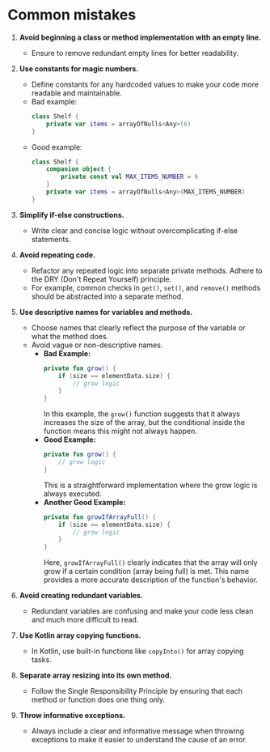 # Common mistakes

1. **Avoid beginning a class or method implementation with an empty line.**
    - Ensure to remove redundant empty lines for better readability.

2. **Use constants for magic numbers.**
    - Define constants for any hardcoded values to make your code more readable and maintainable.
    - Bad example:
      ```kotlin
      class Shelf {
          private var items = arrayOfNulls<Any>(6)
      }
      ```
    - Good example:
      ```kotlin
      class Shelf {
          companion object {
              private const val MAX_ITEMS_NUMBER = 6
          }
          private var items = arrayOfNulls<Any>(MAX_ITEMS_NUMBER)
      }
      ```

3. **Simplify if-else constructions.**
    - Write clear and concise logic without overcomplicating if-else statements.

4. **Avoid repeating code.**
    - Refactor any repeated logic into separate private methods. Adhere to the DRY (Don't Repeat Yourself) principle.
    - For example, common checks in `get()`, `set()`, and `remove()` methods should be abstracted into a separate method.

5. **Use descriptive names for variables and methods.**
    - Choose names that clearly reflect the purpose of the variable or what the method does.
    - Avoid vague or non-descriptive names.
      - **Bad Example:**
        ```kotlin
        private fun grow() {
            if (size == elementData.size) {
                // grow logic
            }
        }
        ```
        In this example, the `grow()` function suggests that it always increases the size of the array, but the conditional inside the function means this might not always happen.
      - **Good Example:**
        ```kotlin
        private fun grow() {
            // grow logic
        }
        ```
        This is a straightforward implementation where the grow logic is always executed.
      - **Another Good Example:**
        ```kotlin
        private fun growIfArrayFull() {
            if (size == elementData.size) {
                // grow logic
            }
        }
        ```
        Here, `growIfArrayFull()` clearly indicates that the array will only grow if a certain condition (array being full) is met. This name provides a more accurate description of the function's behavior.

6. **Avoid creating redundant variables.**
    - Redundant variables are confusing and make your code less clean and much more difficult to read. 

7. **Use Kotlin array copying functions.**
    - In Kotlin, use built-in functions like `copyInto()` for array copying tasks.

8. **Separate array resizing into its own method.**
    - Follow the Single Responsibility Principle by ensuring that each method or function does one thing only.

9. **Throw informative exceptions.**
   - Always include a clear and informative message when throwing exceptions to make it easier to understand the cause of an error.
